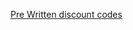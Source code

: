 [Pre Written discount codes](https://help.shopify.com/en/manual/checkout-settings/script-editor/examples/line-item-scripts)
